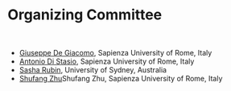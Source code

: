 <h1>Organizing Committee</h1>
<br>

<ul role="list">
    <li> <a href="http://www.diag.uniroma1.it//degiacom/">Giuseppe De Giacomo</a>, Sapienza University of Rome, Italy</li>
    <li><a href="https://www.diag.uniroma1.it/users/antonio_di-stasio">Antonio Di Stasio</a>, Sapienza University of Rome, Italy</li>
    <li><a href="https://sasharubin.github.io">Sasha Rubin</a>, University of Sydney, Australia </li>
    <li><a href="https://shufang-zhu.github.io/">Shufang Zhu</a>Shufang Zhu, Sapienza University of Rome, Italy</li>
</ul>


